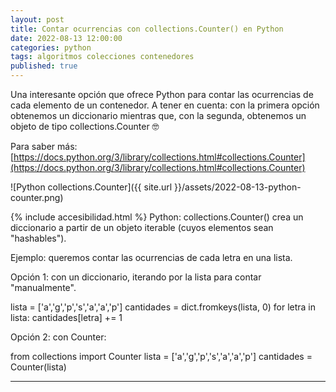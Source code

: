 ```yaml
---
layout: post
title: Contar ocurrencias con collections.Counter() en Python
date: 2022-08-13 12:00:00
categories: python
tags: algoritmos colecciones contenedores
published: true
---
```



Una interesante opción que ofrece Python para contar las ocurrencias de cada elemento de un contenedor.
A tener en cuenta: con la primera opción obtenemos un diccionario mientras que, con la segunda, obtenemos un objeto de tipo collections.Counter 🤓

Para saber más: [https://docs.python.org/3/library/collections.html#collections.Counter](https://docs.python.org/3/library/collections.html#collections.Counter)


![Python collections.Counter]({{ site.url }}/assets/2022-08-13-python-counter.png)


{% include accesibilidad.html %}
Python: collections.Counter() crea un diccionario a partir de un objeto iterable (cuyos elementos sean "hashables").

Ejemplo: queremos contar las ocurrencias de cada letra en una lista.

Opción 1: con un diccionario, iterando por la lista para contar "manualmente".

lista = ['a','g','p','s','a','a','p']
cantidades = dict.fromkeys(lista, 0)
for letra in lista:
    cantidades[letra] += 1

Opción 2: con Counter:

from collections import Counter
lista = ['a','g','p','s','a','a','p']
cantidades = Counter(lista)

</div></details>
<hr />
